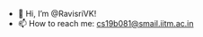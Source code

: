 - 👋 Hi, I’m @RavisriVK!
- 📫 How to reach me: cs19b081@smail.iitm.ac.in

<!---
RavisriVK/RavisriVK is a ✨ special ✨ repository because its `README.md` (this file) appears on your GitHub profile.
You can click the Preview link to take a look at your changes.
--->

